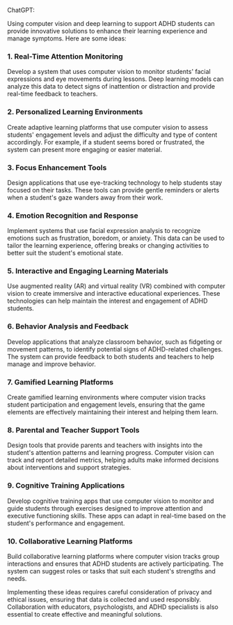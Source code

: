 ChatGPT: 

Using computer vision and deep learning to support ADHD students can provide innovative solutions to enhance their learning experience and manage symptoms. Here are some ideas:

### 1. Real-Time Attention Monitoring
Develop a system that uses computer vision to monitor students' facial expressions and eye movements during lessons. Deep learning models can analyze this data to detect signs of inattention or distraction and provide real-time feedback to teachers.

### 2. Personalized Learning Environments
Create adaptive learning platforms that use computer vision to assess students' engagement levels and adjust the difficulty and type of content accordingly. For example, if a student seems bored or frustrated, the system can present more engaging or easier material.

### 3. Focus Enhancement Tools
Design applications that use eye-tracking technology to help students stay focused on their tasks. These tools can provide gentle reminders or alerts when a student's gaze wanders away from their work.

### 4. Emotion Recognition and Response
Implement systems that use facial expression analysis to recognize emotions such as frustration, boredom, or anxiety. This data can be used to tailor the learning experience, offering breaks or changing activities to better suit the student's emotional state.

### 5. Interactive and Engaging Learning Materials
Use augmented reality (AR) and virtual reality (VR) combined with computer vision to create immersive and interactive educational experiences. These technologies can help maintain the interest and engagement of ADHD students.

### 6. Behavior Analysis and Feedback
Develop applications that analyze classroom behavior, such as fidgeting or movement patterns, to identify potential signs of ADHD-related challenges. The system can provide feedback to both students and teachers to help manage and improve behavior.

### 7. Gamified Learning Platforms
Create gamified learning environments where computer vision tracks student participation and engagement levels, ensuring that the game elements are effectively maintaining their interest and helping them learn.

### 8. Parental and Teacher Support Tools
Design tools that provide parents and teachers with insights into the student's attention patterns and learning progress. Computer vision can track and report detailed metrics, helping adults make informed decisions about interventions and support strategies.

### 9. Cognitive Training Applications
Develop cognitive training apps that use computer vision to monitor and guide students through exercises designed to improve attention and executive functioning skills. These apps can adapt in real-time based on the student's performance and engagement.

### 10. Collaborative Learning Platforms
Build collaborative learning platforms where computer vision tracks group interactions and ensures that ADHD students are actively participating. The system can suggest roles or tasks that suit each student's strengths and needs.

Implementing these ideas requires careful consideration of privacy and ethical issues, ensuring that data is collected and used responsibly. Collaboration with educators, psychologists, and ADHD specialists is also essential to create effective and meaningful solutions.